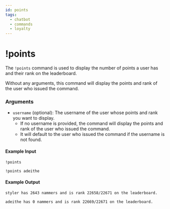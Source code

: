 ```yaml
---
id: points
tags:
  - chatbot
  - commands
  - loyalty
---
```

# !points

The `!points` command is used to display the number of points a user has and their rank on the leaderboard.

Without any arguments, this command will display the points and rank of the user who issued the command.

### Arguments

- `username` (optional): The username of the user whose points and rank you want to display.
  - If no username is provided, the command will display the points and rank of the user who issued the command.
  - It will default to the user who issued the command if the username is not found.

#### Example Input

```
!points

!points adeithe
```

#### Example Output

```
styler has 2643 nammers and is rank 22658/22671 on the leaderboard. 

adeithe has 0 nammers and is rank 22669/22671 on the leaderboard. 
```
